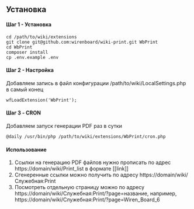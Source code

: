 ## Установка

#### Шаг 1 - Установка

```shell script
cd /path/to/wiki/extensions
git clone git@github.com:wirenboard/wiki-print.git WbPrint
cd WbPrint
composer install
cp .env.example .env
```

#### Шаг 2 - Настройка

Добавляем запись в файл конфигурации /path/to/wiki/LocalSettings.php в самый конец

```shell script
wfLoadExtension('WbPrint');
```

#### Шаг 3 - CRON

Добавляем запуск генерации PDF раз в сутки

```shell script
@daily /usr/bin/php /path/to/wiki/extensions/WbPrint/cron.php
```

#### Использование

1. Ссылки на генерацию PDF файлов нужно прописать по адрес https://domain/wiki/Print_list в формате [[link]]
2. Сгенеренные ссылки можно получить по адресу https://domain/wiki/Служебная:Print
3. Посмотреть отдельную страницу можно по адресу https://domain/wiki/Служебная:Print/?page=название, например, https://domain/wiki/Служебная:Print/?page=Wiren_Board_6